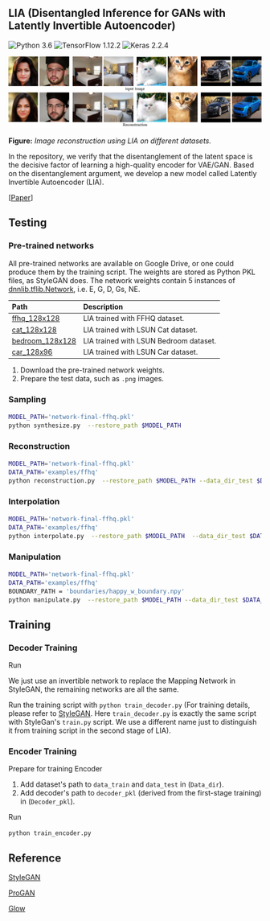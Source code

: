 ## LIA (Disentangled Inference for GANs with Latently Invertible Autoencoder)

![Python 3.6](https://img.shields.io/badge/python-3.6-green.svg?style=plastic)
![TensorFlow 1.12.2](https://img.shields.io/badge/tensorflow-1.12.2-green.svg?style=plastic)
![Keras 2.2.4](https://img.shields.io/badge/keras-2.2.4-green.svg?style=plastic)

![image](./examples/teaser.png)

**Figure:** *Image reconstruction using LIA on different datasets.*

In the repository, we verify that the disentanglement of the latent space is 
the decisive factor of learning a high-quality encoder for VAE/GAN. Based on 
the disentanglement argument, we develop a new model called Latently Invertible Autoencoder (LIA).


[[Paper](https://drive.google.com/open?id=1O4MCURPHKZpStlkA5Bvucclw6m4eqwcG)]


## Testing

### Pre-trained networks

All pre-trained networks are available on Google Drive, or one could produce them by the training script.
The weights are stored as Python PKL files, as StyleGAN does. The network weights contain 5 instances of 
[dnnlib.tflib.Network](./dnnlib/tflib/network.py), i.e. E, G, D, Gs, NE.

| Path | Description
| :--- | :----------
|[ffhq_128x128](https://drive.google.com/open?id=1H_H8GtJUbdM2PFapDZpnDRw7KPmU_lPh) | LIA trained with FFHQ dataset.
|[cat_128x128](https://drive.google.com/open?id=1dNF2WMKbQY73e4GNeMFtAs4o93p2Jqzw) |  LIA trained with LSUN Cat dataset.
|[bedroom_128x128](https://drive.google.com/open?id=1itqUH8VxOM74Ypcf8E26U1FtVB0qrDYP) | LIA trained with LSUN Bedroom dataset.
|[car_128x96](https://drive.google.com/open?id=1Jbb1yua4nphUREnq0mXNTNcRxYPBRWyf) | LIA trained with LSUN Car dataset.


1. Download the pre-trained network weights.
2. Prepare the test data, such as `.png` images.

### Sampling

```bash
MODEL_PATH='network-final-ffhq.pkl'
python synthesize.py  --restore_path $MODEL_PATH
```


### Reconstruction

```bash
MODEL_PATH='network-final-ffhq.pkl'
DATA_PATH='examples/ffhq'
python reconstruction.py  --restore_path $MODEL_PATH --data_dir_test $DATA_PATH 
```


### Interpolation

```bash
MODEL_PATH='network-final-ffhq.pkl'
DATA_PATH='examples/ffhq'
python interpolate.py  --restore_path $MODEL_PATH  --data_dir_test $DATA_PATH
```


### Manipulation

```bash
MODEL_PATH='network-final-ffhq.pkl'
DATA_PATH='examples/ffhq'
BOUNDARY_PATH = 'boundaries/happy_w_boundary.npy'
python manipulate.py  --restore_path $MODEL_PATH --data_dir_test $DATA_PATH --boundary $BOUNDARY_PATH
 ```


## Training
### Decoder Training
Run

We just use an invertible network to replace the Mapping Network in StyleGAN, the remaining networks are all the same.


Run the training script with `python train_decoder.py` (For training details, 
please refer to [StyleGAN](https://github.com/NVlabs/stylegan). Here `train_decoder.py` is exactly the same script with StyleGan's `train.py` script.
We use a different name just to distinguish it from training script in the second stage of LIA).


### Encoder Training

Prepare for training Encoder

1. Add dataset's path to `data_train` and `data_test` in (`Data_dir`).
2. Add decoder's path to `decoder_pkl` (derived from the first-stage training) in (`Decoder_pkl`).

Run

`python train_encoder.py`


## Reference

 [StyleGAN](https://github.com/NVlabs/stylegan)
 
 [ProGAN](https://github.com/tkarras/progressive_growing_of_gans)
 
 [Glow](https://github.com/openai/glow)